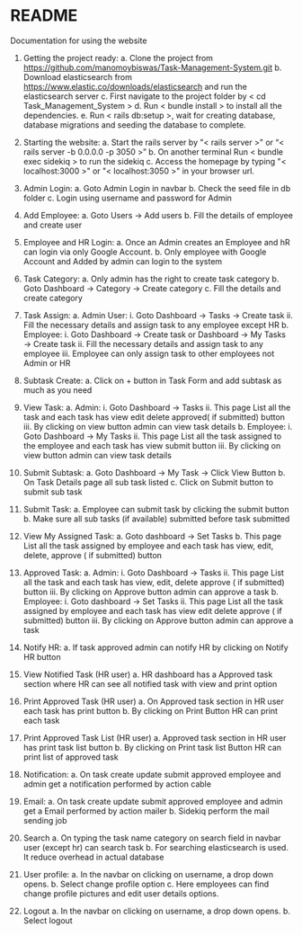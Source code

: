 # README

﻿Documentation for using the website


1. Getting the project ready:
      a.  Clone the project from https://github.com/manomoybiswas/Task-Management-System.git
      b. Download elasticsearch from https://www.elastic.co/downloads/elasticsearch and run the elasticsearch server
      c. First navigate to the project folder by < cd Task_Management_System >
      d.  Run < bundle install > to install all the dependencies.
      e. Run < rails db:setup >, wait for creating database, database migrations and seeding the database to complete.

2. Starting the website:
      a. Start the rails server by "< rails server >" or “< rails server -b 0.0.0.0 -p 3050 >”
      b. On another terminal Run < bundle exec sidekiq > to run the sidekiq
      c. Access the homepage by typing  "< localhost:3000 >" or "< localhost:3050 >"  in your browser url.

3. Admin Login:
      a. Goto Admin Login in navbar 
      b. Check the seed file in db folder
      c. Login  using username and password for Admin

4. Add Employee:
      a. Goto Users → Add users
      b. Fill the details of employee and create user

5. Employee and HR Login:
      a. Once an Admin creates an Employee and hR can login via only Google Account.
      b. Only employee with Google Account and Added by admin can login to the system

6. Task Category:
      a. Only admin has the right to create task category
      b. Goto Dashboard → Category → Create category
      c. Fill the details and create category

7. Task Assign:
      a. Admin User:
          i.  Goto Dashboard → Tasks → Create task 
          ii. Fill the necessary details and assign task to any employee except HR
      b. Employee:
          i.   Goto Dashboard → Create task  or Dashboard → My Tasks → Create task 
          ii.  Fill the necessary details and assign task to any employee
          iii. Employee can only assign task to other employees not Admin or HR

8. Subtask Create:
      a. Click on + button in Task Form and add subtask as much as you need

9. View Task:
      a. Admin:
         i.   Goto Dashboard → Tasks
         ii.  This page List all the task and each task has view edit delete approved( if submitted) button
         iii. By clicking on view button admin can view task details
      b. Employee:
         i.   Goto Dashboard → My Tasks
         ii.  This page List all the task assigned to the employee and each task has view submit button
         iii. By clicking on view button admin can view task details

10. Submit Subtask:
      a. Goto Dashboard → My Task → Click View Button 
      b. On Task Details page all sub task listed
      c. Click on Submit button to submit sub task

11. Submit Task:
      a. Employee can submit task by clicking the submit button
      b. Make sure all sub tasks (if available) submitted before task submitted

12. View My Assigned Task:
      a. Goto dashboard → Set Tasks
      b. This page List all the task assigned by employee and each task has view, edit, delete, approve ( if 
         submitted) button

13. Approved Task:
      a. Admin:
         i.   Goto Dashboard → Tasks
         ii.  This page List all the task and each task has view, edit,  delete approve ( if submitted) button
         iii. By clicking on Approve  button admin can approve a task
      b. Employee:
         i.   Goto dashboard → Set Tasks
         ii.  This page List all the task assigned by employee and each task has view edit delete approve ( if 
              submitted) button
         iii. By clicking on Approve  button admin can approve a task

14. Notify HR:
      a. If task approved admin can notify HR by clicking on Notify HR button

15. View Notified Task (HR user)
      a. HR dashboard has a Approved task section where HR can see all notified task with view and print option

16. Print Approved Task (HR user)
      a. On Approved task section in HR user each task has print button
      b. By clicking on Print Button HR can print each task

17. Print Approved Task List (HR user)
      a. Approved task section in HR user has print task list button
      b. By clicking on Print task list Button HR can print  list of approved task

18. Notification:
      a. On task create update submit approved employee and admin get a notification performed by action cable

19. Email: 
      a. On task create update submit approved employee and admin get a Email performed by action mailer
      b. Sidekiq perform the mail sending job

20. Search 
      a. On typing the task name category on search field in navbar user (except hr) can search task
      b. For searching elasticsearch is used. It reduce overhead in actual database

21. User profile:
      a. In the navbar on clicking on username, a drop down opens.
      b. Select change profile option
      c. Here employees can find change profile pictures and edit user details options.

22. Logout
      a. In the navbar on clicking on username, a drop down opens.
      b. Select logout
